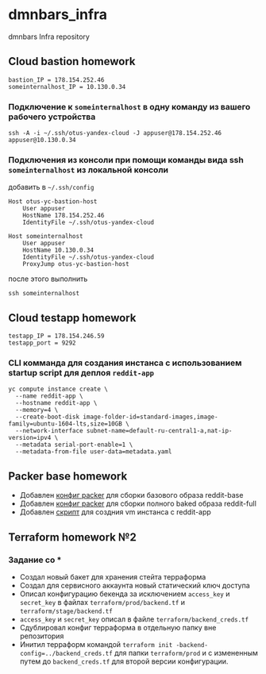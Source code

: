 # dmnbars_infra
dmnbars Infra repository

## Cloud bastion homework

```
bastion_IP = 178.154.252.46
someinternalhost_IP = 10.130.0.34
```

### Подключение к `someinternalhost` в одну команду из вашего рабочего устройства
```shell
ssh -A -i ~/.ssh/otus-yandex-cloud -J appuser@178.154.252.46 appuser@10.130.0.34
```

### Подключения из консоли при помощи команды вида ssh `someinternalhost` из локальной консоли
добавить в `~/.ssh/config`
```
Host otus-yc-bastion-host
    User appuser
    HostName 178.154.252.46
    IdentityFile ~/.ssh/otus-yandex-cloud

Host someinternalhost
    User appuser
    HostName 10.130.0.34
    IdentityFile ~/.ssh/otus-yandex-cloud
    ProxyJump otus-yc-bastion-host
```
после этого выполнить
```shell
ssh someinternalhost
```

## Cloud testapp homework

```
testapp_IP = 178.154.246.59
testapp_port = 9292
```

### CLI комманда для создания инстанса с использованием startup script для деплоя `reddit-app`
```shell
yc compute instance create \
  --name reddit-app \
  --hostname reddit-app \
  --memory=4 \
  --create-boot-disk image-folder-id=standard-images,image-family=ubuntu-1604-lts,size=10GB \
  --network-interface subnet-name=default-ru-central1-a,nat-ip-version=ipv4 \
  --metadata serial-port-enable=1 \
  --metadata-from-file user-data=metadata.yaml
```

## Packer base homework
 * Добавлен [конфиг packer](packer/ubuntu16.json) для сборки базового образа reddit-base
 * Добавлен [конфиг packer](packer/immutable.json) для сборки полного baked образа reddit-full
 * Добавлен [скрипт](config-scripts/create-reddit-vm.sh) для создния vm инстанса с reddit-app

## Terraform homework №2

### Задание со *
 * Создал новый бакет для хранения стейта терраформа
 * Создал для сервисного аккаунта новый статический ключ доступа
 * Описал конфигурацию бекенда за исключением `access_key` и `secret_key` в файлах `terraform/prod/backend.tf` и `terraform/stage/backend.tf`
 * `access_key` и `secret_key` описал в файле `terraform/backend_creds.tf`
 * Сдублировал конфиг терраформа в отдельную папку вне репозитория
 * Инитил терраформ командой `terraform init -backend-config=../backend_creds.tf` для папки `terraform/prod` и с измененным путем до `backend_creds.tf` для второй версии конфигурации.
